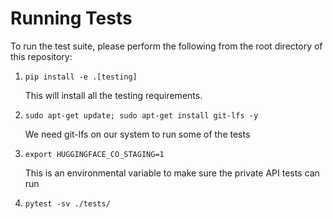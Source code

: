 # Running Tests

To run the test suite, please perform the following from the root directory of this repository:

1. `pip install -e .[testing]`

      This will install all the testing requirements.
2. `sudo apt-get update; sudo apt-get install git-lfs -y`

      We need git-lfs on our system to run some of the tests
3. `export HUGGINGFACE_CO_STAGING=1`

      This is an environmental variable to make sure the private API tests can run
4. `pytest -sv ./tests/`

